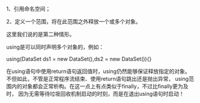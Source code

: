1、引用命名空间；</p>
<p>
2、定义一个范围，将在此范围之外释放一个或多个对象。</p>
<p>这里我们说的是第二种情形。</p>
<p>using是可以同时声明多个对象的，例如：</p>
<p>using(DataSet ds1 = new DataSet(),ds2 = new DataSet()){}</p>
<p>在using语句中使用return语句返回值时，using仍然能够保证释放指定的对象。
不但如此，不管是正常程序流结束、使用return语句跳出还是抛出异常，
using范围内的对象都会正常析构。在这一点上有点类似于finally，不过比finally更为及时，
因为无需等待垃圾回收机制启动的时刻，而是在退出using语句时启动！</p>
